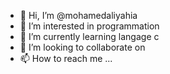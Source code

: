 - 👋 Hi, I’m @mohamedaliyahia
- 👀 I’m interested in programmation
- 🌱 I’m currently learning langage c
- 💞️ I’m looking to collaborate on 
- 📫 How to reach me ...

<!---
mohamedaliyahia/mohamedaliyahia is a ✨ special ✨ repository because its `README.md` (this file) appears on your GitHub profile.
You can click the Preview link to take a look at your changes.
--->
